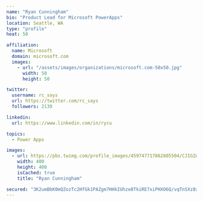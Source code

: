 ```yaml
---
name: "Ryan Cunningham"
bio: "Product Lead for Microsoft PowerApps"
location: Seattle, WA
type: "profile"
heat: 50

affiliation:
  name: Microsoft
  domain: microsoft.com
  images:
    - url: "/assets/images/organizations/microsoft.com-50x50.jpg"
      width: 50
      height: 50

twitter:
  username: rc_says
  url: https://twitter.com/rc_says
  followers: 2139

linkedin:
  url: https://www.linkedin.com/in/rycu

topics:
  - Power Apps

images:
  - url: https://pbs.twimg.com/profile_images/459747717862805504/CJIGZejd_400x400.png
    width: 400
    height: 400
    isCached: true
    title: "Ryan Cunningham"

secured: "3K2umBbK0mQZozTc2HfGk1PAZgm7HHkIUhze8TkiRE7xiPHXO6Q/vqTnSXz8xUFwHdkwNQfbFOoaU/HBGkAFWGRvygcyIP56fCiO3I2Ef5QSgQBIamw42NdSvt0WWOV16SYJFVM7oLtR3gOt0BBQq6TUaR1d6zTqEuD/55t6+1GwPUCGjyxdC76+8jeEM/CI8AxrzwPiWlS1GDC7ShxUxbtb/KV/fvJh9lGu1VN3CMWGT86Lf00qhP5Mvxt4HBM6y36MaWIKSZ5H/dKAf1MJgYsrp0/0ICZ4fOrOQl4fLYGjr+/JT7L66UqMiDN0qnm5RNRSDnGqSC/vW0ckv9jDmoeZZg4HXmIMFmcY8joi5qWexaMjf8BDouCsClB/wqA6UO7Lzyb9++9CVLkPFo4dlnaf2LqRbVQnMeXqlPSIQYw=;wVnD6NVKjhPHOmzNg5yasA=="
---
```


